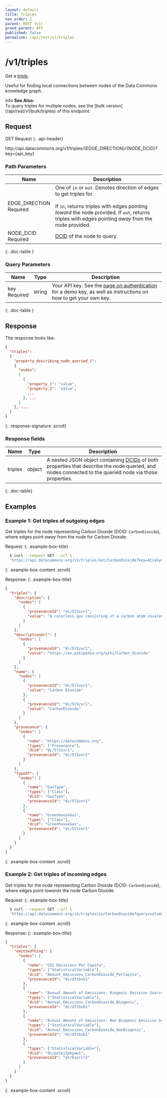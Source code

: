 ```yaml
---
layout: default
title: Triples
nav_order: 1
parent: REST (v1)
grand_parent: API
published: false
permalink: /api/rest/v1/triples
---
```


# /v1/triples

Get a [triple](/glossary.html#triple).

Useful for finding local connections between nodes of the Data Commons knowledge
graph.

<div markdown="span" class="alert alert-warning" role="alert">
    <span class="material-icons md-16">info </span><b>See Also:</b><br />
    To query triples for multiple nodes, see the [bulk version](/api/rest/v1/bulk/triples) of this endpoint.
</div>

## Request

GET Request
{: .api-header}

<div class="api-signature">
http://api.datacommons.org/v1/triples/{EDGE_DIRECTION}/{NODE_DCID}?key={api_key}
</div>

<script src="/assets/js/syntax_highlighting.js"></script>

### Path Parameters

| Name                                                        | Description                                                                                                                                                                                                                                |
| ----------------------------------------------------------- | ------------------------------------------------------------------------------------------------------------------------------------------------------------------------------------------------------------------------------------------ |
| EDGE_DIRECTION <br /> <required-tag>Required</required-tag> | One of `in` or `out`. Denotes direction of edges to get triples for. <br /><br />If `in`, returns triples with edges pointing _toward_ the node provided. If `out`, returns triples with edges pointing _away_ from the node provided. |
| NODE_DCID <br /> <required-tag>Required</required-tag>    | [DCID](/glossary.html#dcid) of the node to query.                                                                                                                                                                                        |
{: .doc-table }

### Query Parameters

| Name                                             | Type   | Description                                                                                                                                                     |
| ------------------------------------------------ | ------ | --------------------------------------------------------------------------------------------------------------------------------------------------------------- |
| key <br /> <required-tag>Required</required-tag> | string | Your API key. See the [page on authentication](/api/rest/v1/getting_started#authentication) for a demo key, as well as instructions on how to get your own key. |
{: .doc-table }

## Response

The response looks like:

```json
{
  "triples":
  {
    "property_describing_node_queried_1":
    {
      "nodes":
      [
        {
          "property_1": "value",
          "property_2": "value",
          ...
        }, ...
      ]
    }, ...
  }
}
```
{: .response-signature .scroll}

### Response fields

| Name    | Type   | Description                                                                                                                                                                       |
| ------- | ------ | --------------------------------------------------------------------------------------------------------------------------------------------------------------------------------- |
| triples | object | A nested JSON object containing [DCIDs](/glossary.html#dcid) of both properties that describe the node queried, and nodes connected to the queried node via those properties. |
{: .doc-table}

## Examples

### Example 1: Get triples of outgoing edges

Get triples for the node representing Carbon Dioxide (DCID: `CarbonDioxide`),
where edges point _away_ from the node for Carbon Dioxide.

Request:
{: .example-box-title}

```bash
  $ curl --request GET --url \
  'https://api.datacommons.org/v1/triples/out/CarbonDioxide?key=AIzaSyCTI4Xz-UW_G2Q2RfknhcfdAnTHq5X5XuI'
```
{: .example-box-content .scroll}

Response:
{: .example-box-title}

```json
{
  "triples": {
    "description": {
      "nodes": [
        {
          "provenanceId": "dc/5l5zxr1",
          "value": "A colorless gas consisting of a carbon atom covalently double bonded to two oxygen atoms."
        }
      ]
    },
    "descriptionUrl": {
      "nodes": [
        {
          "provenanceId": "dc/5l5zxr1",
          "value": "https://en.wikipedia.org/wiki/Carbon_dioxide"
        }
      ]
    },
    "name": {
      "nodes": [
        {
          "provenanceId": "dc/5l5zxr1",
          "value": "Carbon Dioxide"
        },
        {
          "provenanceId": "dc/5l5zxr1",
          "value": "CarbonDioxide"
        }
      ]
    },
    "provenance": {
      "nodes": [
        {
          "name": "https://datacommons.org",
          "types": ["Provenance"],
          "dcid": "dc/5l5zxr1",
          "provenanceId": "dc/5l5zxr1"
        }
      ]
    },
    "typeOf": {
      "nodes": [
        {
          "name": "GasType",
          "types": ["Class"],
          "dcid": "GasType",
          "provenanceId": "dc/5l5zxr1"
        },
        {
          "name": "GreenhouseGas",
          "types": ["Class"],
          "dcid": "GreenhouseGas",
          "provenanceId": "dc/5l5zxr1"
        }
      ]
    }
  }
}
```
{: .example-box-content .scroll}

### Example 2: Get triples of incoming edges

Get triples for the node representing Carbon Dioxide (DCID: `CarbonDioxide`),
where edges point _towards_ the node Carbon Dioxide.

Request:
{: .example-box-title}

```bash
  $ curl --request GET --url \
  'https://api.datacommons.org/v1/triples/in/CarbonDioxide?query=value&key=AIzaSyCTI4Xz-UW_G2Q2RfknhcfdAnTHq5X5XuI'
```
{: .example-box-content .scroll}

Response:
{: .example-box-title}

```json
{
  "triples": {
    "emittedThing": {
      "nodes": [
        {
          "name": "CO2 Emissions Per Capita",
          "types": ["StatisticalVariable"],
          "dcid": "Amount_Emissions_CarbonDioxide_PerCapita",
          "provenanceId": "dc/d7tbsb1"
        },
        {
          "name": "Annual Amount of Emissions: Biogenic Emission Source, Carbon Dioxide",
          "types": ["StatisticalVariable"],
          "dcid": "Annual_Emissions_CarbonDioxide_Biogenic",
          "provenanceId": "dc/d7tbsb1"
        },
        {
          "name": "Annual Amount of Emissions: Non Biogenic Emission Source, Carbon Dioxide",
          "types": ["StatisticalVariable"],
          "dcid": "Annual_Emissions_CarbonDioxide_NonBiogenic",
          "provenanceId": "dc/d7tbsb1"
        },
        {
          "types": ["StatisticalVariable"],
          "dcid": "dc/pelkj2pkyww1",
          "provenanceId": "dc/6zzrcr2"
        }
      ]
    }
  }
}
```
{: .example-box-content .scroll}
